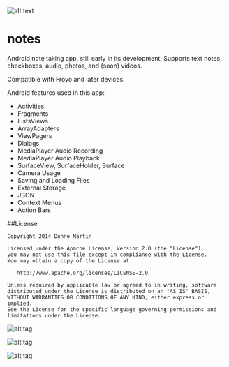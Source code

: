 ![alt text](http://donnemartin.com/wp-content/uploads/2015/02/notes_cover.jpeg)

notes
============

Android note taking app, still early in its development.  Supports text notes, checkboxes, audio, photos, and (soon) videos.

Compatible with Froyo and later devices.

Android features used in this app:

* Activities
* Fragments
* ListsViews
* ArrayAdapters
* ViewPagers
* Dialogs
* MediaPlayer Audio Recording
* MediaPlayer Audio Playback
* SurfaceView, SurfaceHolder, Surface
* Camera Usage
* Saving and Loading Files
* External Storage
* JSON
* Context Menus
* Action Bars

##License

    Copyright 2014 Donne Martin

    Licensed under the Apache License, Version 2.0 (the "License");
    you may not use this file except in compliance with the License.
    You may obtain a copy of the License at

       http://www.apache.org/licenses/LICENSE-2.0

    Unless required by applicable law or agreed to in writing, software
    distributed under the License is distributed on an "AS IS" BASIS,
    WITHOUT WARRANTIES OR CONDITIONS OF ANY KIND, either express or implied.
    See the License for the specific language governing permissions and
    limitations under the License.

![alt tag](https://raw.githubusercontent.com/donnemartin/notes/master/src/main/res/raw/notes1.png)

![alt tag](https://raw.githubusercontent.com/donnemartin/notes/master/src/main/res/raw/notes2.png)

![alt tag](https://raw.githubusercontent.com/donnemartin/notes/master/src/main/res/raw/notes3.png)
